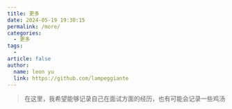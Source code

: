 ```yaml
---
title: 更多
date: 2024-05-19 19:30:15
permalink: /more/
categories:
  - 更多
tags:
  - 
article: false
author: 
  name: leon yu
  link: https://github.com/lampeggiante
---
```


> 在这里，我希望能够记录自己在面试方面的经历，也有可能会记录一些鸡汤
